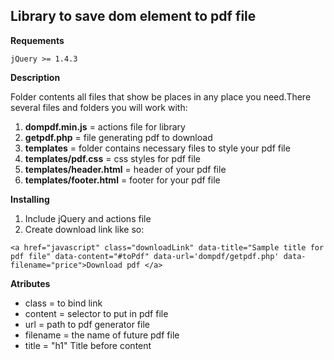 ## Library to save dom element to pdf file ##

**Requements**

	jQuery >= 1.4.3

**Description**

Folder contents all files that show be places in any place you need.There several files and folders you will work with:

1. **dompdf.min.js** = actions file for library
2. **getpdf.php** = file generating pdf to download
3. **templates** = folder contains necessary files to style your pdf file
4. **templates/pdf.css** = css styles for pdf file
5. **templates/header.html** = header of your pdf file
6. **templates/footer.html** = footer for your pdf file

**Installing**

1. Include jQuery and actions file
2. Create download link like so:


`<a href="javascript" class="downloadLink" data-title="Sample title for pdf file" data-content="#toPdf" data-url='dompdf/getpdf.php' data-filename="price">Download pdf
</a>`

**Atributes**

- class = to bind link
- content = selector to put in pdf file
- url = path to pdf generator file
- filename = the name of future pdf file
- title = "h1" Title before content
